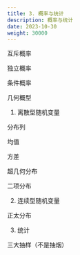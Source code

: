 ```yaml
---
title: 3. 概率与统计
description: 概率与统计
date: 2023-10-30
weight: 30000
---
```







互斥概率

独立概率

条件概率

几何概型

1. 离散型随机变量

分布列

均值

方差



超几何分布

二项分布


2. 连续型随机变量

正太分布




3. 统计

三大抽样（不是抽烟）








